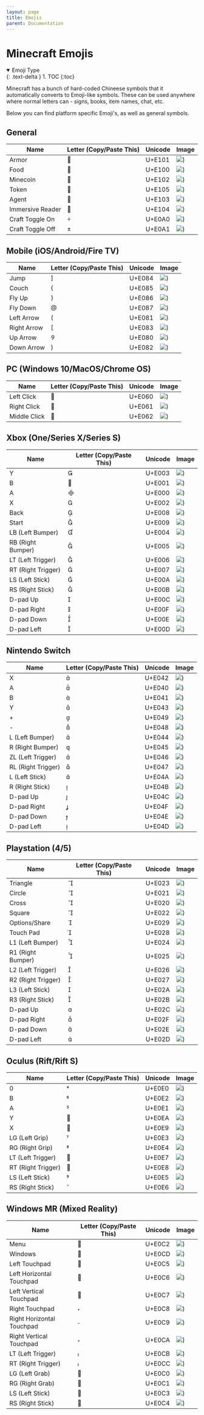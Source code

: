 ```yaml
---
layout: page
title: Emojis
parent: Documentation
---
```


# Minecraft Emojis

<details id="toc" open markdown="block">
  <summary>
    Emoji Type
  </summary>
  {: .text-delta }
1. TOC
{:toc}
</details>

Minecraft has a bunch of hard-coded Chineese symbols that it automatically converts to Emoji-like symbols.
These can be used anywhere where normal letters can - signs, books, item names, chat, etc.

Below you can find platform specific Emoji's, as well as general symbols.

## General

| Name                 | Letter (Copy/Paste This) | Unicode                      | Image                                      |
|----------------------|--------------------------|------------------------------|--------------------------------------------|
| Armor                |                         | U+E101                       |![)](https://raw.githubusercontent.com/t3hero/bedrock-wiki-resources/main/general/armor.png)|
| Food                 |                         | U+E100                       |![)](https://raw.githubusercontent.com/t3hero/bedrock-wiki-resources/main/general/food.png)|
| Minecoin             |                         | U+E102                       |![)](https://raw.githubusercontent.com/t3hero/bedrock-wiki-resources/main/general/minecoin.png)|
| Token                |                         | U+E105                       |![)](https://raw.githubusercontent.com/t3hero/bedrock-wiki-resources/main/general/token.png)|
| Agent                |                         | U+E103                       |![)](https://raw.githubusercontent.com/t3hero/bedrock-wiki-resources/main/general/agent.png)|
| Immersive Reader     |                         | U+E104                       |![)](https://raw.githubusercontent.com/t3hero/bedrock-wiki-resources/main/general/immersive_reader.png)|
| Craft Toggle On      |                         | U+E0A0                       |![)](https://raw.githubusercontent.com/t3hero/bedrock-wiki-resources/main/general/craft_toggle_on.png)|
| Craft Toggle Off     |                         | U+E0A1                       |![)](https://raw.githubusercontent.com/t3hero/bedrock-wiki-resources/main/general/craft_toggle_off.png)|


## Mobile (iOS/Android/Fire TV)

| Name                 | Letter (Copy/Paste This) | Unicode                      | Image                                      |
|----------------------|--------------------------|------------------------------|--------------------------------------------|
| Jump                 |                         | U+E084                       |![)](https://raw.githubusercontent.com/t3hero/bedrock-wiki-resources/main/mobile/jump.png)|
| Couch                |                         | U+E085                       |![)](https://raw.githubusercontent.com/t3hero/bedrock-wiki-resources/main/mobile/crouch.png)|
| Fly Up               |                         | U+E086                       |![)](https://raw.githubusercontent.com/t3hero/bedrock-wiki-resources/main/mobile/fly_up.png)|
| Fly Down             |                         | U+E087                       |![)](https://raw.githubusercontent.com/t3hero/bedrock-wiki-resources/main/mobile/fly_down.png)|
| Left Arrow           |                         | U+E081                       |![)](https://raw.githubusercontent.com/t3hero/bedrock-wiki-resources/main/mobile/left_arrow.png)|
| Right Arrow          |                         | U+E083                       |![)](https://raw.githubusercontent.com/t3hero/bedrock-wiki-resources/main/mobile/right_arrow.png)|
| Up Arrow             |                         | U+E080                       |![)](https://raw.githubusercontent.com/t3hero/bedrock-wiki-resources/main/mobile/up_arrow.png)|
| Down Arrow           |                         | U+E082                       |![)](https://raw.githubusercontent.com/t3hero/bedrock-wiki-resources/main/mobile/down_arrow.png)|


## PC (Windows 10/MacOS/Chrome OS)

| Name                 | Letter (Copy/Paste This) | Unicode                      | Image                                      |
|----------------------|--------------------------|------------------------------|--------------------------------------------|
| Left Click           |                         | U+E060                       |![)](https://raw.githubusercontent.com/t3hero/bedrock-wiki-resources/main/pc/left_click.png)|
| Right Click          |                         | U+E061                       |![)](https://raw.githubusercontent.com/t3hero/bedrock-wiki-resources/main/pc/middle_click.png)|
| Middle Click         |                         | U+E062                       |![)](https://raw.githubusercontent.com/t3hero/bedrock-wiki-resources/main/pc/right_click.png)|


## Xbox (One/Series X/Series S)

| Name                 | Letter (Copy/Paste This) | Unicode                      | Image                                      |
|----------------------|--------------------------|------------------------------|--------------------------------------------|
| Y                    |                         | U+E003                       |![)](https://raw.githubusercontent.com/t3hero/bedrock-wiki-resources/main/xbox/y_button.png)|
| B                    |                         | U+E001                       |![)](https://raw.githubusercontent.com/t3hero/bedrock-wiki-resources/main/xbox/b_button.png)|
| A                    |                         | U+E000                       |![)](https://raw.githubusercontent.com/t3hero/bedrock-wiki-resources/main/xbox/a_button.png)|
| X                    |                         | U+E002                       |![)](https://raw.githubusercontent.com/t3hero/bedrock-wiki-resources/main/xbox/x_button.png)|
| Back                 |                         | U+E008                       |![)](https://raw.githubusercontent.com/t3hero/bedrock-wiki-resources/main/xbox/back.png)|
| Start                |                         | U+E009                       |![)](https://raw.githubusercontent.com/t3hero/bedrock-wiki-resources/main/xbox/start.png)|
| LB (Left Bumper)     |                         | U+E004                       |![)](https://raw.githubusercontent.com/t3hero/bedrock-wiki-resources/main/xbox/left_bumper.png)|
| RB (Right Bumper)    |                         | U+E005                       |![)](https://raw.githubusercontent.com/t3hero/bedrock-wiki-resources/main/xbox/right_bumper.png)|
| LT (Left Trigger)    |                         | U+E006                       |![)](https://raw.githubusercontent.com/t3hero/bedrock-wiki-resources/main/xbox/left_trigger.png)|
| RT (Right Trigger)   |                         | U+E007                       |![)](https://raw.githubusercontent.com/t3hero/bedrock-wiki-resources/main/xbox/right_trigger.png)|
| LS (Left Stick)      |                         | U+E00A                       |![)](https://raw.githubusercontent.com/t3hero/bedrock-wiki-resources/main/xbox/left_stick.png)|
| RS (Right Stick)     |                         | U+E00B                       |![)](https://raw.githubusercontent.com/t3hero/bedrock-wiki-resources/main/xbox/right_stick.png)|
| D-pad Up             |                         | U+E00C                       |![)](https://raw.githubusercontent.com/t3hero/bedrock-wiki-resources/main/xbox/dpad_up.png)|
| D-pad Right          |                         | U+E00F                       |![)](https://raw.githubusercontent.com/t3hero/bedrock-wiki-resources/main/xbox/dpad_right.png)|
| D-pad Down           |                         | U+E00E                       |![)](https://raw.githubusercontent.com/t3hero/bedrock-wiki-resources/main/xbox/dpad_down.png)|
| D-pad Left           |                         | U+E00D                       |![)](https://raw.githubusercontent.com/t3hero/bedrock-wiki-resources/main/xbox/dpad_left.png)|


## Nintendo Switch

| Name                 | Letter (Copy/Paste This) | Unicode                      | Image                                      |
|----------------------|--------------------------|------------------------------|--------------------------------------------|
| X                    |                         | U+E042                       |![)](https://raw.githubusercontent.com/t3hero/bedrock-wiki-resources/main/switch/x_button.png)|
| A                    |                         | U+E040                       |![)](https://raw.githubusercontent.com/t3hero/bedrock-wiki-resources/main/switch/a_button.png)|
| B                    |                         | U+E041                       |![)](https://raw.githubusercontent.com/t3hero/bedrock-wiki-resources/main/switch/b_button.png)|
| Y                    |                         | U+E043                       |![)](https://raw.githubusercontent.com/t3hero/bedrock-wiki-resources/main/switch/y_button.png)|
| +                    |                         | U+E049                       |![)](https://raw.githubusercontent.com/t3hero/bedrock-wiki-resources/main/switch/plus.png)|
| -                    |                         | U+E048                       |![)](https://raw.githubusercontent.com/t3hero/bedrock-wiki-resources/main/switch/minus.png)|
| L (Left Bumper)      |                         | U+E044                       |![)](https://raw.githubusercontent.com/t3hero/bedrock-wiki-resources/main/switch/left_bumper.png)|
| R (Right Bumper)     |                         | U+E045                       |![)](https://raw.githubusercontent.com/t3hero/bedrock-wiki-resources/main/switch/right_bumper.png)|
| ZL (Left Trigger)    |                         | U+E046                       |![)](https://raw.githubusercontent.com/t3hero/bedrock-wiki-resources/main/switch/left_trigger.png)|
| RL (Right Trigger)   |                         | U+E047                       |![)](https://raw.githubusercontent.com/t3hero/bedrock-wiki-resources/main/switch/right_trigger.png)|
| L (Left Stick)       |                         | U+E04A                       |![)](https://raw.githubusercontent.com/t3hero/bedrock-wiki-resources/main/switch/left_stick.png)|
| R (Right Stick)      |                         | U+E04B                       |![)](https://raw.githubusercontent.com/t3hero/bedrock-wiki-resources/main/switch/right_stick.png)|
| D-pad Up             |                         | U+E04C                       |![)](https://raw.githubusercontent.com/t3hero/bedrock-wiki-resources/main/switch/dpad_up.png)|
| D-pad Right          |                         | U+E04F                       |![)](https://raw.githubusercontent.com/t3hero/bedrock-wiki-resources/main/switch/dpad_right.png)|
| D-pad Down           |                         | U+E04E                       |![)](https://raw.githubusercontent.com/t3hero/bedrock-wiki-resources/main/switch/dpad_down.png)|
| D-pad Left           |                         | U+E04D                       |![)](https://raw.githubusercontent.com/t3hero/bedrock-wiki-resources/main/switch/dpad_left.png)|


## Playstation (4/5)

| Name                 | Letter (Copy/Paste This) | Unicode                      | Image                                      |
|----------------------|--------------------------|------------------------------|--------------------------------------------|
| Triangle             |                         | U+E023                       |![)](https://raw.githubusercontent.com/t3hero/bedrock-wiki-resources/main/playstation/triangle.png)|
| Circle               |                         | U+E021                       |![)](https://raw.githubusercontent.com/t3hero/bedrock-wiki-resources/main/playstation/circle.png)|
| Cross                |                         | U+E020                       |![)](https://raw.githubusercontent.com/t3hero/bedrock-wiki-resources/main/playstation/cross.png)|
| Square               |                         | U+E022                       |![)](https://raw.githubusercontent.com/t3hero/bedrock-wiki-resources/main/playstation/square.png)|
| Options/Share        |                         | U+E029                       |![)](https://raw.githubusercontent.com/t3hero/bedrock-wiki-resources/main/playstation/options_share.png)|
| Touch Pad            |                         | U+E028                       |![)](https://raw.githubusercontent.com/t3hero/bedrock-wiki-resources/main/playstation/touch_pad.png)|
| L1 (Left Bumper)     |                         | U+E024                       |![)](https://raw.githubusercontent.com/t3hero/bedrock-wiki-resources/main/playstation/left_bumper.png)|
| R1 (Right Bumper)    |                         | U+E025                       |![)](https://raw.githubusercontent.com/t3hero/bedrock-wiki-resources/main/playstation/right_bumper.png)|
| L2 (Left Trigger)    |                         | U+E026                       |![)](https://raw.githubusercontent.com/t3hero/bedrock-wiki-resources/main/playstation/left_trigger.png)|
| R2 (Right Trigger)   |                         | U+E027                       |![)](https://raw.githubusercontent.com/t3hero/bedrock-wiki-resources/main/playstation/right_trigger.png)|
| L3 (Left Stick)      |                         | U+E02A                       |![)](https://raw.githubusercontent.com/t3hero/bedrock-wiki-resources/main/playstation/left_stick.png)|
| R3 (Right Stick)     |                         | U+E02B                       |![)](https://raw.githubusercontent.com/t3hero/bedrock-wiki-resources/main/playstation/right_stick.png)|
| D-pad Up             |                         | U+E02C                       |![)](https://raw.githubusercontent.com/t3hero/bedrock-wiki-resources/main/playstation/dpad_up.png)|
| D-pad Right          |                         | U+E02F                       |![)](https://raw.githubusercontent.com/t3hero/bedrock-wiki-resources/main/playstation/dpad_right.png)|
| D-pad Down           |                         | U+E02E                       |![)](https://raw.githubusercontent.com/t3hero/bedrock-wiki-resources/main/playstation/dpad_down.png)|
| D-pad Left           |                         | U+E02D                       |![)](https://raw.githubusercontent.com/t3hero/bedrock-wiki-resources/main/playstation/dpad_left.png)|


## Oculus (Rift/Rift S)

| Name                 | Letter (Copy/Paste This) | Unicode                      | Image                                      |
|----------------------|--------------------------|------------------------------|--------------------------------------------|
| 0                    |                         | U+E0E0                       |![)](https://raw.githubusercontent.com/t3hero/bedrock-wiki-resources/main/oculus/0_button.png)|
| B                    |                         | U+E0E2                       |![)](https://raw.githubusercontent.com/t3hero/bedrock-wiki-resources/main/oculus/b_button.png)|
| A                    |                         | U+E0E1                       |![)](https://raw.githubusercontent.com/t3hero/bedrock-wiki-resources/main/oculus/a_button.png)|
| Y                    |                         | U+E0EA                       |![)](https://raw.githubusercontent.com/t3hero/bedrock-wiki-resources/main/oculus/y_button.png)|
| X                    |                         | U+E0E9                       |![)](https://raw.githubusercontent.com/t3hero/bedrock-wiki-resources/main/oculus/x_button.png)|
| LG (Left Grip)       |                         | U+E0E3                       |![)](https://raw.githubusercontent.com/t3hero/bedrock-wiki-resources/main/oculus/left_grip.png)|
| RG (Right Grip)      |                         | U+E0E4                       |![)](https://raw.githubusercontent.com/t3hero/bedrock-wiki-resources/main/oculus/right_grip.png)|
| LT (Left Trigger)    |                         | U+E0E7                       |![)](https://raw.githubusercontent.com/t3hero/bedrock-wiki-resources/main/oculus/left_trigger.png)|
| RT (Right Trigger)   |                         | U+E0E8                       |![)](https://raw.githubusercontent.com/t3hero/bedrock-wiki-resources/main/oculus/right_trigger.png)|
| LS (Left Stick)      |                         | U+E0E5                       |![)](https://raw.githubusercontent.com/t3hero/bedrock-wiki-resources/main/oculus/left_stick.png)|
| RS (Right Stick)     |                         | U+E0E6                       |![)](https://raw.githubusercontent.com/t3hero/bedrock-wiki-resources/main/oculus/right_stick.png)|


## Windows MR (Mixed Reality)

| Name                 | Letter (Copy/Paste This) | Unicode                      | Image                                      |
|----------------------|--------------------------|------------------------------|--------------------------------------------|
| Menu                 |                         | U+E0C2                       |![)](https://raw.githubusercontent.com/t3hero/bedrock-wiki-resources/main/windowsMR/menu.png)|
| Windows              |                         | U+E0CD                       |![)](https://raw.githubusercontent.com/t3hero/bedrock-wiki-resources/main/windowsMR/windows.png)|
| Left Touchpad        |                         | U+E0C5                       |![)](https://raw.githubusercontent.com/t3hero/bedrock-wiki-resources/main/windowsMR/left_touchpad.png)|
| Left Horizontal Touchpad |                     | U+E0C6                       |![)](https://raw.githubusercontent.com/t3hero/bedrock-wiki-resources/main/windowsMR/left_touchpad_horizontal.png)|
| Left Vertical Touchpad |                       | U+E0C7                       |![)](https://raw.githubusercontent.com/t3hero/bedrock-wiki-resources/main/windowsMR/left_touchpad_vertical.png)|
| Right Touchpad       |                         | U+E0C8                       |![)](https://raw.githubusercontent.com/t3hero/bedrock-wiki-resources/main/windowsMR/right_touchpad.png)|
| Right Horizontal Touchpad |                    | U+E0C9                       |![)](https://raw.githubusercontent.com/t3hero/bedrock-wiki-resources/main/windowsMR/right_touchpad_horizontal.png)|
| Right Vertical Touchpad |                      | U+E0CA                       |![)](https://raw.githubusercontent.com/t3hero/bedrock-wiki-resources/main/windowsMR/right_touchpad_vertical.png)|
| LT (Left Trigger)    |                         | U+E0CB                       |![)](https://raw.githubusercontent.com/t3hero/bedrock-wiki-resources/main/windowsMR/left_trigger.png)|
| RT (Right Trigger)   |                         | U+E0CC                       |![)](https://raw.githubusercontent.com/t3hero/bedrock-wiki-resources/main/windowsMR/right_trigger.png)|
| LG (Left Grab)       |                         | U+E0C0                       |![)](https://raw.githubusercontent.com/t3hero/bedrock-wiki-resources/main/windowsMR/left_grab.png)|
| RG (Right Grab)      |                         | U+E0C1                       |![)](https://raw.githubusercontent.com/t3hero/bedrock-wiki-resources/main/windowsMR/right_grab.png)|
| LS (Left Stick)      |                         | U+E0C3                       |![)](https://raw.githubusercontent.com/t3hero/bedrock-wiki-resources/main/windowsMR/left_stick.png)|
| RS (Right Stick)     |                         | U+E0C4                       |![)](https://raw.githubusercontent.com/t3hero/bedrock-wiki-resources/main/windowsMR/right_stick.png)|
